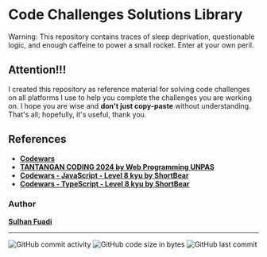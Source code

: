 # Code Challenges Solutions Library
Warning: This repository contains traces of sleep deprivation, questionable logic, and enough caffeine to power a small rocket. Enter at your own peril.

## Attention!!!
I created this repository as reference material for solving code challenges on all platforms I use to help you complete the challenges you are working on.
I hope you are wise and <strong>don't just copy-paste</strong> without understanding.
That's all; hopefully, it's useful, thank you.

## References
- <strong>[Codewars](https://www.codewars.com/)</strong>
- <strong>[TANTANGAN CODING 2024 by Web Programming UNPAS](https://youtube.com/playlist?list=PLFIM0718LjIVrOglQcS_ZHkT5T_27Cmea&si=qz8ygKHs5HYnxPn9)</strong>
- <strong>[Codewars - JavaScript - Level 8 kyu by ShortBear](https://youtube.com/playlist?list=PLDVHxUyqluR1l9q2TYHiiUqcfuaTozLov&si=HQAWiEroVoM9WJJL)</strong>
- <strong>[Codewars - TypeScript - Level 8 kyu by ShortBear](https://youtube.com/playlist?list=PLDVHxUyqluR2ZxzlXSxqofQEqbv7ysxlR&si=gVhsGpwQmUVyoNou)</strong>

### Author
<strong>[Sulhan Fuadi](https://github.com/sulhanfuadi)</strong>

---

![GitHub commit activity](https://img.shields.io/github/commit-activity/m/sulhanfuadi/coding-everyday)
![GitHub code size in bytes](https://img.shields.io/github/languages/code-size/sulhanfuadi/coding-everyday)
![GitHub last commit](https://img.shields.io/github/last-commit/sulhanfuadi/coding-everyday)
